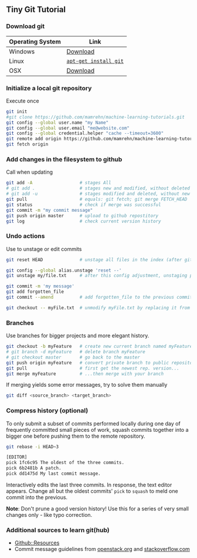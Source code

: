 ## Tiny Git Tutorial

### Download git

| Operating System | Link |
|---	|---	|
| Windows | [Download](http://git-scm.com/download/win) |
| Linux	| [`apt-get install git`](http://git-scm.com/download/linux) |
| OSX	| [Download](http://git-scm.com/download/mac)	|

### Initialize a local git repository
Execute once
```bash
git init
#git clone https://github.com/mamrehn/machine-learning-tutorials.git
git config --global user.name "my Name"
git config --global user.email "me@website.com"
git config --global credential.helper "cache --timeout=3600"
git remote add origin https://github.com/mamrehn/machine-learning-tutorials.git
git fetch origin
```

### Add changes in the filesystem to github
Call when updating
```bash
git add -A                  # stages All
# git add .                 # stages new and modified, without deleted
# git add -u                # stages modified and deleted, without new
git pull                    # equals: git fetch; git merge FETCH_HEAD
git status                  # check if merge was successful
git commit -m "my commit message"
git push origin master      # upload to github repostitory
git log                     # check current version history
```

### Undo actions
Use to unstage or edit commits
```bash
git reset HEAD              # unstage all files in the index (after git add <...>)

git config --global alias.unstage 'reset --'
git unstage my/file.txt     # after this config adjustment, unstaging per path is possible

git commit -m 'my message'
git add forgotten_file
git commit --amend          # add forgotten_file to the previous commit

git checkout -- myFile.txt  # unmodify myFile.txt by replacing it from HEAD
```

### Branches
Use branches for bigger projects and more elegant history.
```bash
git checkout -b myFeature   # create new current branch named myFeature
# git branch -d myFeature   # delete branch myFeature
# git checkout master       # go back to the master
git push origin myFeature   # convert private branch to public repository
git pull                    # first get the newest rep. version...
git merge myFeature         # ...then merge with your branch
```
If merging yields some error messages, try to solve them manually
```bash
git diff <source_branch> <target_branch>
```

### Compress history (optional)
To only submit a subset of commits performed locally during one day of frequently committed small pieces of work, squash commits together into a bigger one before pushing them to the remote repository.
```bash
git rebase -i HEAD~3

[EDITOR]
pick 1fc6c95 The oldest of the three commits.
pick 6b2481b A patch.
pick dd1475d My last commit message.
```
Interactively edits the last three commits.
In response, the text editor appears.
Change all but the oldest commits' `pick` to `squash` to meld one commit into the previous.

**Note**: Don't prune a good version history! Use this for a series of very small changes only - like typo correction.

### Additional sources to learn git(hub)

* [Github::Resources](https://help.github.com/articles/what-are-other-good-resources-for-learning-git-and-github/)
* Commit message guidelines from [openstack.org](https://wiki.openstack.org/wiki/GitCommitMessages) and [stackoverflow.com](http://stackoverflow.com/questions/43598/suggestions-for-a-good-commit-message-format-guideline)
